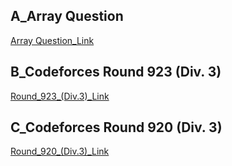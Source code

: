 ## A_Array Question

[Array Question_Link](https://codeforces.com/group/MWSDmqGsZm/contest/219774)


## B_Codeforces Round 923 (Div. 3)

[Round_923_(Div.3)_Link](https://codeforces.com/contest/1927)


## C_Codeforces Round 920 (Div. 3)

[Round_920_(Div.3)_Link](https://codeforces.com/contest/1921)


